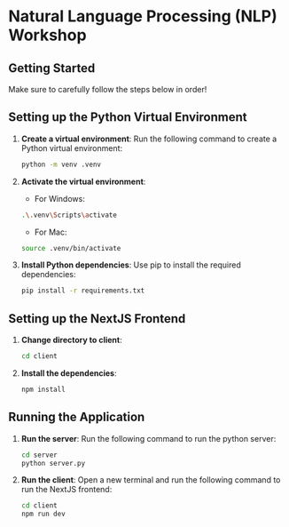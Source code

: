 # Natural Language Processing (NLP) Workshop
## Getting Started
Make sure to carefully follow the steps below in order!

## Setting up the Python Virtual Environment

1. **Create a virtual environment**:
	Run the following command to create a Python virtual environment:

	```bash
	python -m venv .venv
	```

2. **Activate the virtual environment**:
	- For Windows:
	```bash
	.\.venv\Scripts\activate
	```
	- For Mac:
	 ```bash
	source .venv/bin/activate
	 ```

3. **Install Python dependencies**:
	Use pip to install the required dependencies:
	```bash
	pip install -r requirements.txt
	```

## Setting up the NextJS Frontend

1. **Change directory to client**:
	```bash
	cd client
	```

2. **Install the dependencies**:
	```bash
	npm install
	```

## Running the Application

1. **Run the server**:
	Run the following command to run the python server:

	```bash
	cd server
	python server.py
	```

2. **Run the client**:
	Open a new terminal and run the following command to run the NextJS frontend:
	```bash
	cd client
	npm run dev
	```